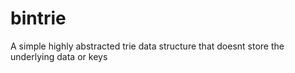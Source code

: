 # bintrie

A simple highly abstracted trie data structure that doesnt store the underlying data or keys
